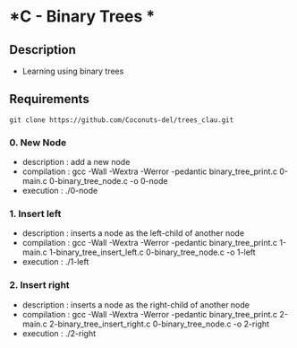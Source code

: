 # *C - Binary Trees *
 
## **Description**
* Learning  using binary trees

## **Requirements**
```
git clone https://github.com/Coconuts-del/trees_clau.git

```

### **0. New Node**
* description : add  a new node  
* compilation : gcc -Wall -Wextra -Werror -pedantic binary_tree_print.c 0-main.c 0-binary_tree_node.c -o 0-node
* execution   : ./0-node 
### **1. Insert left**
* description : inserts a node as the left-child of another node  
* compilation : gcc -Wall -Wextra -Werror -pedantic binary_tree_print.c 1-main.c 1-binary_tree_insert_left.c 0-binary_tree_node.c -o 1-left
* execution   : ./1-left 
### **2. Insert right**
* description : inserts a node as the right-child of another node  
* compilation : gcc -Wall -Wextra -Werror -pedantic binary_tree_print.c 2-main.c 2-binary_tree_insert_right.c 0-binary_tree_node.c -o 2-right
* execution   : ./2-right 
